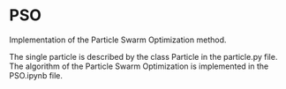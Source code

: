 # PSO
Implementation of the Particle Swarm Optimization method.

The single particle is described by the class Particle in the particle.py file.
The algorithm of the Particle Swarm Optimization is implemented in the PSO.ipynb file.
